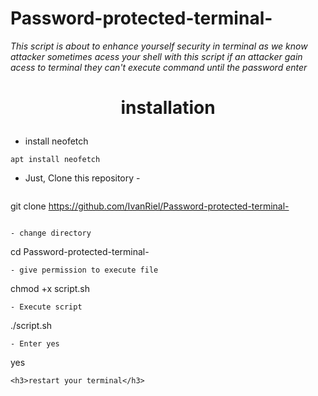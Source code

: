 # Password-protected-terminal-
<i>This script is about to enhance yourself security in terminal as we know attacker sometimes acess your shell with this script if an attacker gain acess to terminal they can't execute command until the password enter</i>


<b><h1><p align="center">installation</p></h1></b>



- install neofetch
```
apt install neofetch
```

- Just, Clone this repository -
  ```
git clone https://github.com/IvanRiel/Password-protected-terminal-
  ```

- change directory 
```
cd Password-protected-terminal-
```
- give permission to execute file
```
chmod +x script.sh
```
- Execute script
```
./script.sh
```
- Enter yes
```
yes
```
<h3>restart your terminal</h3>
